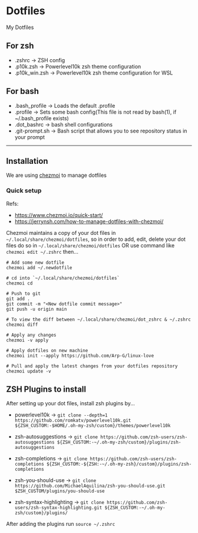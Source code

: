 # Dotfiles

My Dotfiles

## For zsh

* .zshrc                              -> ZSH config
* .p10k.zsh                           -> Powerlevel10k zsh theme configuration
* .p10k_win.zsh                       -> Powerlevel10k zsh theme configuration for WSL

## For bash

* .bash_profile                       -> Loads the default .profile
* .profile                            -> Sets some bash config(This file is not read by bash(1), if ~/.bash_profile exists)
* .dot_bashrc                         -> bash shell configurations
* .git-prompt.sh                      -> Bash script that allows you to see repository status in your prompt

---

## Installation

We are using [chezmoi](https://www.chezmoi.io/) to manage dotfiles

### Quick setup

Refs:
* https://www.chezmoi.io/quick-start/
* https://jerrynsh.com/how-to-manage-dotfiles-with-chezmoi/

Chezmoi maintains a copy of your dot files in `~/.local/share/chezmoi/dotfiles`, so in order to add, edit, delete your dot files
do so in `~/.local/share/chezmoi/dotfiles` OR use command like `chezmoi edit ~/.zshrc` then...

```
# Add some new dotfile
chezmoi add ~/.newdotfile

# cd into `~/.local/share/chezmoi/dotfiles`
chezmoi cd

# Push to git
git add .
git commit -m "<New dotfile commit message>"
git push -u origin main

# To view the diff between ~/.local/share/chezmoi/dot_zshrc & ~/.zshrc
chezmoi diff

# Apply any changes
chezmoi -v apply

# Apply dotfiles on new machine
chezmoi init --apply https://github.com/Arp-G/linux-love

# Pull and apply the latest changes from your dotfiles repository
chezmoi update -v
```

## ZSH Plugins to install

After setting up your dot files, install zsh plugins by...

* powerlevel10k             -> `git clone --depth=1 https://github.com/romkatv/powerlevel10k.git ${ZSH_CUSTOM:-$HOME/.oh-my-zsh/custom}/themes/powerlevel10k`

* zsh-autosuggestions       -> `git clone https://github.com/zsh-users/zsh-autosuggestions ${ZSH_CUSTOM:-~/.oh-my-zsh/custom}/plugins/zsh-autosuggestions`

* zsh-completions           -> `git clone https://github.com/zsh-users/zsh-completions ${ZSH_CUSTOM:-${ZSH:-~/.oh-my-zsh}/custom}/plugins/zsh-completions`

* zsh-you-should-use        -> `git clone https://github.com/MichaelAquilina/zsh-you-should-use.git $ZSH_CUSTOM/plugins/you-should-use`

* zsh-syntax-highlighting   -> `git clone https://github.com/zsh-users/zsh-syntax-highlighting.git ${ZSH_CUSTOM:-~/.oh-my-zsh/custom}/plugins/`

After adding the plugins run `source ~/.zshrc`
